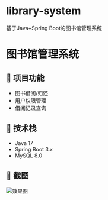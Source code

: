 # library-system
基于Java+Spring Boot的图书馆管理系统
# 图书馆管理系统

## 🚀 项目功能
- 图书借阅/归还
- 用户权限管理
- 借阅记录查询

## 🔧 技术栈
- Java 17
- Spring Boot 3.x
- MySQL 8.0

## 📸 截图
![效果图](https://via.placeholder.com/600x400?text=UI+Preview)

